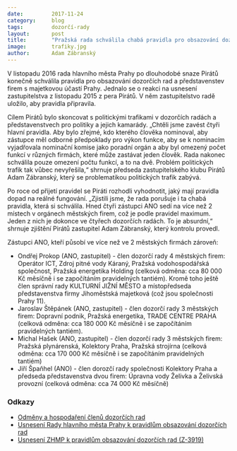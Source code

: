 ```yaml
---
date:         2017-11-24
category:     blog
tags:         dozorčí-rady
layout:       post
title:        "Pražská rada schválila chabá pravidla pro obsazování dozorčích rad, stejně je porušuje"
image:        trafiky.jpg
author:       Adam Zábranský
---
```


V listopadu 2016 rada hlavního města Prahy po dlouhodobé snaze Pirátů konečně schválila pravidla pro obsazování dozorčích rad a představenstev firem s majetkovou účastí Prahy. Jednalo se o reakci na usnesení zastupitelstva z listopadu 2015 z pera Pirátů. V něm zastupitelstvo radě uložilo, aby pravidla připravila. 

Cílem Pirátů bylo skoncovat s politickými trafikami v dozorčích radách a představenstvech pro politiky a jejich kamarády. „Chtěli jsme zavést čtyři hlavní pravidla. Aby bylo zřejmé, kdo kterého člověka nominoval, aby zástupce měl odborné předpoklady pro výkon funkce, aby se k nominacím vyjadřovala nominační komise jako poradní orgán a aby byl omezený počet funkcí v různých firmách, které může zastávat jeden člověk. Rada nakonec schválila pouze omezení počtu funkcí, a to na dvě. Problém politických trafik tak vůbec nevyřešila,“ shrnuje předseda zastupitelského klubu Pirátů Adam Zábranský, který se problematikou politických trafik zabývá.

Po roce od přijetí pravidel se Piráti rozhodli vyhodnotit, jaký mají pravidla dopad na reálné fungování. „Zjistili jsme, že rada porušuje i ta chabá pravidla, která si schválila. Hned čtyři zástupci ANO sedí na více než 2 místech v orgánech městských firem, což je podle pravidel maximum. Jeden z nich je dokonce ve čtyřech dozorčích radách. To je absurdní,“ shrnuje zjištění Pirátů zastupitel Adam Zábranský, který kontrolu provedl. 

Zástupci ANO, kteří působí ve více než ve 2 městských firmách zároveň:
- Ondřej Prokop (ANO, zastupitel) - člen dozorčí rady 4 městských firem: Operátor ICT, Zdroj pitné vody Káraný, Pražská vodohospodářská společnost, Pražská energetika Holding (celková odměna: cca 80 000 Kč měsíčně i se započítáním pravidelných tantiém). Kromě toho ještě člen správní rady KULTURNÍ JIŽNÍ MĚSTO a místopředseda představenstva firmy Jihoměstská majetková (což jsou společnosti Prahy 11).
- Jaroslav Štěpánek (ANO, zastupitel) - člen dozorčí rady 3 městských firem: Dopravní podnik, Pražská energetika, TRADE CENTRE PRAHA (celková odměna: cca 180 000 Kč měsíčně i se započítáním pravidelných tantiém).
- Michal Hašek (ANO, zastupitel) - člen dozorčí rady 3 městských firem: Pražská plynárenská, Kolektory Praha, Pražská strojírna (celková odměna: cca 170 000 Kč měsíčně i se započítáním pravidelných tantiém)
- Jiří Špaňhel (ANO) - člen dorozčí rady společnosti Kolektory Praha a předseda představenstva dvou firem: Úpravna vody Želivka a Želivská provozní (celková odměna: cca 74 000 Kč měsíčně)

### Odkazy

* [Odměny a hospodaření členů dozorčích rad](https://github.com/pirati-web/praha.pirati.cz/blob/gh-pages/assets/xlsx/odmeny-a-hospodareni.xlsx)
* [Usnesení Rady hlavního města Prahy k pravidlům obsazování dozorčích rad](https://github.com/pirati-web/praha.pirati.cz/blob/gh-pages/assets/pdf/usneseni-rady.pdf)
* [Usnesení ZHMP k pravidlům obsazování dozorčích rad (Z-3919)](https://github.com/pirati-web/praha.pirati.cz/blob/gh-pages/assets/pdf/TiskZ-3919-usneseni-zastupitelstva.pdf)
